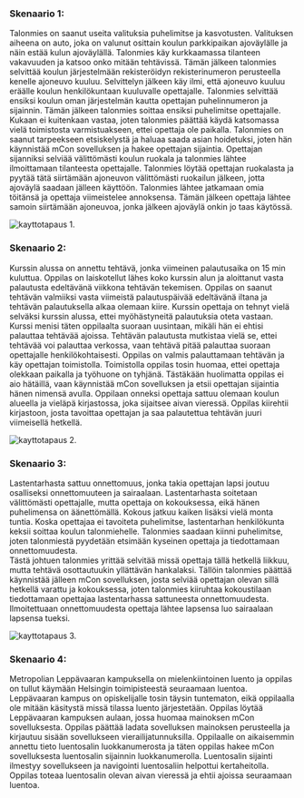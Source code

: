 ### Skenaario 1:

Talonmies on saanut useita valituksia puhelimitse ja kasvotusten. Valituksen aiheena on auto, joka on valunut osittain koulun parkkipaikan ajoväylälle ja näin estää kulun ajoväylällä.
Talonmies käy kurkkaamassa tilanteen vakavuuden ja katsoo onko mitään tehtävissä. Tämän jälkeen talonmies selvittää koulun järjestelmään rekisteröidyn rekisterinumeron perusteella kenelle
ajoneuvo kuuluu. Selvittelyn jälkeen käy ilmi, että ajoneuvo kuuluu eräälle koulun henkilökuntaan kuuluvalle opettajalle. 
Talonmies selvittää ensiksi koulun oman järjestelmän kautta opettajan puhelinnumeron ja sijainnin. Tämän jälkeen talonmies soittaa ensiksi puhelimitse opettajalle. Kukaan ei kuitenkaan vastaa, 
joten talonmies päättää käydä katsomassa vielä toimistosta varmistuakseen, ettei opettaja ole paikalla. 
Talonmies on saanut tarpeekseen etsiskelystä ja haluaa saada asian hoidetuksi, joten hän käynnistää mCon sovelluksen ja hakee opettajan sijaintia. Opettajan sijanniksi selviää välittömästi 
koulun ruokala ja talonmies lähtee ilmoittamaan tilanteesta opettajalle. Talonmies löytää opettajan ruokalasta ja pyytää tätä siirtämään ajoneuvon välittömästi ruokailun jälkeen, 
jotta ajoväylä saadaan jälleen käyttöön. 
Talonmies lähtee jatkamaan omia töitänsä ja opettaja viimeistelee annoksensa. Tämän jälkeen opettaja lähtee samoin siirtämään ajoneuvoa, jonka jälkeen ajoväylä onkin jo taas käytössä. 

![kayttotapaus 1.](http://users.metropolia.fi/~mikarul/ohjelmistotuotanto/projekti/kayttis1.png)

### Skenaario 2:

Kurssin alussa on annettu tehtävä, jonka viimeinen palautusaika on 15 min kuluttua. Oppilas on laiskotellut lähes koko kurssin alun ja aloittanut vasta palautusta edeltävänä viikkona tehtävän tekemisen. Oppilas on saanut tehtävän valmiiksi vasta viimeistä palautuspäivää 
edeltävänä iltana ja tehtävän palautuksella alkaa olemaan kiire. Kurssin opettaja on tehnyt vielä selväksi kurssin alussa, 
ettei myöhästyneitä palautuksia oteta vastaan. Kurssi menisi täten oppilaalta suoraan uusintaan, mikäli hän ei ehtisi palauttaa tehtävää ajoissa. Tehtävän palautusta mutkistaa vielä se, 
ettei tehtävää voi palauttaa verkossa, vaan tehtävä pitää palauttaa suoraan opettajalle henkilökohtaisesti. 
Oppilas on valmis palauttamaan tehtävän ja käy opettajan toimistolla. Toimistolla oppilas tosin huomaa, ettei opettaja olekkaan paikalla ja työhuone on tyhjänä. 
Tästäkään huolimatta oppilas ei aio hätäillä, vaan käynnistää mCon sovelluksen ja etsii opettajan sijaintia hänen nimensä avulla. Oppilaan onneksi opettaja sattuu olemaan koulun alueella ja 
vieläpä kirjastossa, joka sijaitsee aivan vieressä. Oppilas kiirehtii kirjastoon, josta tavoittaa opettajan ja saa palautettua tehtävän juuri viimeisellä hetkellä. 

![kayttotapaus 2.](http://users.metropolia.fi/~mikarul/ohjelmistotuotanto/projekti/kayttis2.png)

### Skenaario 3:

Lastentarhasta sattuu onnettomuus, jonka takia opettajan lapsi joutuu osalliseksi onnettomuuteen ja sairaalaan. Lastentarhasta soitetaan välittömästi opettajalle, mutta opettaja on kokouksessa, 
eikä hänen puhelimensa on äänettömällä. Kokous jatkuu kaiken lisäksi vielä monta tuntia. Koska opettajaa ei tavoiteta puhelimitse, lastentarhan henkilökunta keksii soittaa koulun talonmiehelle. 
Talonmies saadaan kiinni puhelimitse, joten talonmiestä pyydetään etsimään kyseinen opettaja ja tiedottamaan onnettomuudesta.  
Tästä johtuen talonmies yrittää selvitää missä opettaja tällä hetkellä liikkuu, mutta tehtävä osottautuukin yllättävän hankalaksi. Tällöin talonmies päättää käynnistää jälleen mCon sovelluksen, 
josta selviää opettajan olevan sillä hetkellä varattu ja kokouksessa, joten talonmies kiiruhtaa kokoustilaan tiedottamaan opettajaa lastentarhassa sattuneesta onnettomuudesta. 
Ilmoitettuaan onnettomuudesta opettaja lähtee lapsensa luo sairaalaan lapsensa tueksi.

![kayttotapaus 3.](http://users.metropolia.fi/~mikarul/ohjelmistotuotanto/projekti/kayttis3.png)

### Skenaario 4:

Metropolian Leppävaaran kampuksella on mielenkiintoinen luento ja oppilas on tullut käymään Helsingin toimipisteestä seuraamaan luentoa. Leppävaaran kampus on opiskelijalle tosin täysin 
tuntematon, eikä oppilaalla ole mitään käsitystä missä tilassa luento järjestetään. Oppilas löytää Leppävaaran kampuksen aulaan, jossa huomaa mainoksen mCon sovelluksesta. Oppilas päättää 
ladata sovelluksen mainoksen perusteella ja kirjautuu sisään sovellukseen vierailijatunnuksilla. 
Oppilaalle on aikaisemmin annettu tieto luentosalin luokkanumerosta ja täten oppilas hakee mCon sovelluksesta luentosalin sijainnin luokkanumerolla. Luentosalin sijainti ilmestyy sovellukseen 
ja navigointi luentosaliin helpottui kertaheitolla. Oppilas toteaa luentosalin olevan aivan vieressä ja ehtii ajoissa seuraamaan luentoa. 



